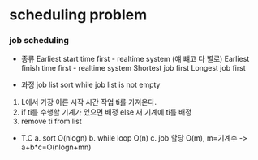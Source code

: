 # scheduling problem

### job scheduling
- 종류
Earliest start time first - realtime system (얘 뺴고 다 별로)
Earliest finish time first - realtime system
Shortest job first 
Longest job first

- 과정
job list sort
while job list is not empty
1. L에서 가장 이른 시작 시간 작업 ti를 가져온다.
2. if ti를 수행할 기계가 있으면 배정 else 새 기계에 ti를 배정
3. remove ti from list

- T.C
a. sort O(nlogn)
b. while loop O(n)
c. job 할당 O(m), m=기계수
-> a+b*c=O(nlogn+mn)